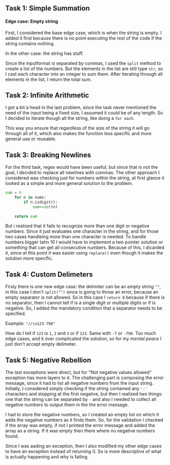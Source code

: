 ## Task 1: Simple Summation

#### Edge case: Empty string

First, I considered the base edge case, which is when the string is empty. I added it first because there is no point executing the rest of the code if the string contains nothing.

In the other case: the string has stuff.

Since the inputformat is separated by commas, I used the `split` method to create a list of the numbers. But the elements in the list are still type `str`, so I cast each character into an integer to sum them. After iterating through all elements in the list, I return the total sum.

## Task 2: Infinite Arithmetic

I got a bit a head in the last problem, since the task never mentioned the need of the input being a fixed size, I assumed it could be of any length. So I decided to iterate though all the string, like doing a `for each`.

This way you ensure that regardless of the size of the string it will go through all of it, which also makes the function less specific and more general use or reusable.

## Task 3: Breaking Newlines

For the third task, regex would have been useful, but since that is not the goal, I decided to replace all newlines with commas. The other approach I considered was checking just for numbers within the string, at first glance it looked as a simple and more general solution to the problem. 

```python
sum = 0
    for n in nums:
        if n.isdigit():
            sum+=int(n)
               
    return sum 
```

But i realised that it fails to recognize more than one digit or negative numbers. Since it just evaluates one character in the string, and for those two cases handleing more than one character is needed. To handle numbers bigger tahn 10 I would have to implement a two pointer solution or something that can get all consecutive numbers. Because of this, I dicarded it, since at this point it was easier using `replace()` even though it makes the solution more specific.


## Task 4: Custom Delimeters

Firsly there is one new edge case: the delimiter can be an empty string `""`, in this case I don't `split("")` since is going to throw an error, because an empty separator is not allowed. So in this case I `return 0` because if there is no separator, then I cannot tell if is a single digit or multiple digits or if is negative. So, I added the mandatory condition that a separator needs to be specified.

Example:
`"//\n123-790"`

How do I tell if `123` is `1`, `2` and `3` or if `123`. Same with `-7` or `-790`. Too much edge cases, and it over complicated the solution, so for my *mental peace* I just don't accept empty delimeter.


## Task 5: Negative Rebellion

The last exceptions were direct, but for "Not negative values allowed" exception has more layers to it. The challenging part is composing the error message, since it had to list all negative numbers from the input string. Initially, I considered simply checking if the string contained any `'-'` characters and stopping at the first negative, but then I realized two things: one that the string can be separated by `-` and also I needed to collect all negative numbers to output them in the the error message.

I had to store the negative numbers, so I created an empty list on which it adds the negative numbers as it finds them. So, for the validation I checked if the array was empty, if not I printed the error message and added the array as a string. If it was empty then there where no negative numbers found.

Since I was aading an exception, then I also modified my other edge cases to have an exception instead of returning 0. So is more descriptive of what is actually happening and why is failing.